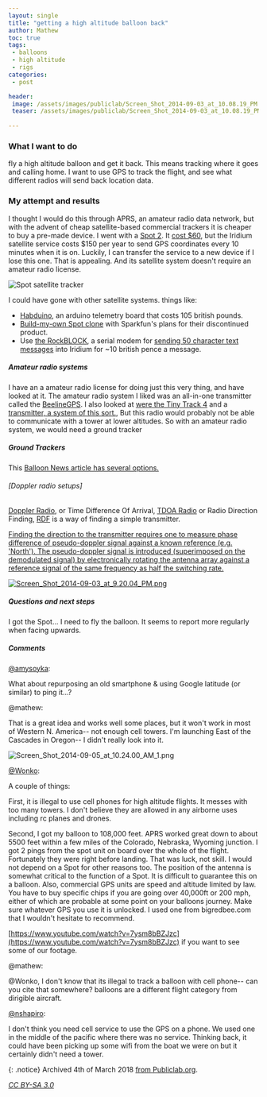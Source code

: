 ```yaml
---
layout: single
title: "getting a high altitude balloon back"
author: Mathew
toc: true
tags:
 - balloons
 - high altitude
 - rigs
categories: 
 - post

header:
 image: /assets/images/publiclab/Screen_Shot_2014-09-03_at_10.08.19_PM.png
 teaser: /assets/images/publiclab/Screen_Shot_2014-09-03_at_10.08.19_PM.png
 
---
```




### What I want to do
fly a high altitude balloon and get it back.  This means tracking where it goes and calling home.
I want to use GPS to track the flight, and see what different radios will send back location data.

### My attempt and results
I thought I would do this through APRS, an amateur radio data network, but with the advent of cheap satellite-based commercial trackers it is cheaper to buy a pre-made device. I went with a [Spot 2](http://www.findmespot.com/en/). It [cost $60](http://www.amazon.com/gp/offer-listing/B002PHRDO2/ref=sr_1_2_olp?s=gps&ie=UTF8&qid=undefined&sr=1-2&keywords=spot&condition=used), but the Iridium satellite service costs $150 per year to send GPS coordinates every 10 minutes when it is on. Luckily, I can transfer the service to a new device if I lose this one. That is appealing. And its satellite system doesn't require an amateur radio license.  

![Spot satellite tracker](/assets/images/publiclab/Screen_Shot_2014-09-03_at_9.56.48_PM.png)

I could have gone with other satellite systems. things like:

* [Habduino](http://www.habduino.org/), an arduino telemetry board that costs 105 british pounds.
* [Build-my-own Spot clone](https://www.sparkfun.com/products/retired/11088) with Sparkfun's plans for their discontinued product.
* Use [the RockBLOCK](https://www.rock7mobile.com/products-rockblock.php), a serial modem for [sending 50 character text messages](http://arduiniana.org/libraries/iridiumsbd/) into Iridium for ~10 british pence a message.  

##### Amateur radio systems

I have an a amateur radio license for doing just this very thing, and have looked at it. 
The amateur radio system I liked was an all-in-one transmitter called the [BeelineGPS](http://www.bigredbee.com/zc139/index.php?main_page=product_info&cPath=66&products_id=207). I also looked at [were the Tiny Track 4](http://www.byonics.com/tinytrak4/) and a [transmitter, a system of this sort.](http://simsat.net/carrollsat/), But this radio would probably not be able to communicate with a tower at lower altitudes.  So with an amateur radio system, we would need a ground tracker

##### Ground Trackers

This [Balloon News article has several options.](http://balloonnews.wordpress.com/2013/07/03/buzz-off-recovering-your-payload-from-dense-vegetation/) 

###### [Doppler radio setups]

[Doppler Radio](http://members.chello.nl/~w.hofman/pa8w/dopplerRDF.htm), or Time Difference Of Arrival, [TDOA Radio](http://www.handi-finder.com/) or Radio Direction Finding, [RDF](http://wiki.spench.net/wiki/SDRDF) is a way of finding a simple transmitter.

[Finding the direction to the transmitter requires one to measure phase difference of pseudo-doppler signal against a known reference (e.g. 'North'). The pseudo-doppler signal is introduced (superimposed on the demodulated signal) by electronically rotating the antenna array against a reference signal of the same frequency as half the switching rate.](http://wiki.spench.net/wiki/SDRDF)

[![Screen_Shot_2014-09-03_at_9.20.04_PM.png](/assets/images/publiclab/Screen_Shot_2014-09-03_at_9.20.04_PM.png)](http://www.handi-finder.com/)

##### Questions and next steps

I got the Spot... I need to fly the balloon. It seems to report more regularly when facing upwards. 


##### Comments

[@amysoyka](https://publiclab.org/profile/amysoyka):

What about repurposing an old smartphone & using Google latitude (or similar) to ping it...?

@mathew:

That is a great idea and works well some places, but it won't work in most of Western N. America-- not enough cell towers. I'm launching East of the Cascades in Oregon-- I didn't really look into it.  

![Screen_Shot_2014-09-05_at_10.24.00_AM_1.png](/assets/images/publiclab/Screen_Shot_2014-09-05_at_10.24.00_AM_1.png)

[@Wonko](https://publiclab.org/profile/Wonko):

A couple of things:

First, it is illegal to use cell phones for high altitude flights. It messes with too many towers. I don't believe they are allowed in any airborne uses including rc planes and drones.

Second, I got my balloon to 108,000 feet. APRS worked great down to about 5500 feet within a few miles of the Colorado, Nebraska, Wyoming junction. I got 2 pings from the spot unit on board over the whole of the flight. Fortunately they were right before landing. That was luck, not skill. I would not depend on a Spot for other reasons too. The position of the antenna is somewhat critical to the function of a Spot. It is difficult to guarantee this on a balloon. Also, commercial GPS units are speed and altitude limited by law. You have to buy specific chips if you are going over 40,000ft or 200 mph, either of which are probable at some point on your balloons journey. Make sure whatever GPS you use it is unlocked. I used one from bigredbee.com that I wouldn't hesitate to recommend.

[https://www.youtube.com/watch?v=7ysm8bBZJzc](https://www.youtube.com/watch?v=7ysm8bBZJzc) if you want to see some of our footage.

@mathew:

@Wonko,
I don't know that its illegal to track a balloon with cell phone-- can you cite that somewhere?  balloons are a different flight category from dirigible aircraft. 

[@nshapiro](https://publiclab.org/profile/nshapiro):

I don't think you need cell service to use the GPS on a phone. We used one in the middle of the pacific where there was no service. Thinking back, it could have been picking up some wifi from the boat we were on but it certainly didn't need a tower.



{: .notice} 
Archived 4th of March 2018 [from Publiclab.org](https://publiclab.org/notes/mathew/09-04-2014/getting-a-high-altitude-balloon-back).

*[CC BY-SA 3.0](https://creativecommons.org/licenses/by-sa/3.0/)*
 

